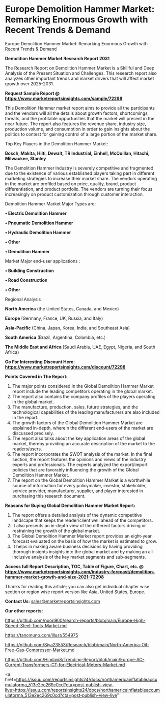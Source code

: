 # Europe Demolition Hammer Market: Remarking Enormous Growth with Recent Trends & Demand
Europe Demolition Hammer Market: Remarking Enormous Growth with Recent Trends & Demand

<strong>Demolition Hammer Market Research Report 2031</strong>

The Research Report on Demolition Hammer Market is a Skillful and Deep Analysis of the Present Situation and Challenges. This research report also analyzes other important trends and market drivers that will affect market growth over 2025-2031.

<strong>Request Sample Report @ <a href=https://www.marketreportsinsights.com/sample/72298>https://www.marketreportsinsights.com/sample/72298</a></strong>

This Demolition Hammer market report aims to provide all the participants and the vendors will all the details about growth factors, shortcomings, threats, and the profitable opportunities that the market will present in the near future. The report also features the revenue share, industry size, production volume, and consumption in order to gain insights about the politics to contest for gaining control of a large portion of the market share.

Top Key Players in the Demolition Hammer Market:

<strong>Bosch, Makita, Hilti, Dewalt, TR Industrial, Einhell, McQuillan, Hitachi, Milwaukee, Stanley</strong>

The Demolition Hammer Industry is severely competitive and fragmented due to the existence of various established players taking part in different marketing strategies to increase their market share. The vendors operating in the market are profiled based on price, quality, brand, product differentiation, and product portfolio. The vendors are turning their focus increasingly on product customization through customer interaction.

Demolition Hammer Market Major Types are:

<strong>• Electric Demolition Hammer

• Pneumatic Demolition Hammer

• Hydraulic Demolition Hammer

• Other

• Demolition Hammer</strong>

Market Major end-user applications :

<strong>• Building Construction

• Road Construction

• Other</strong>

Regional Analysis

</u><strong><b>North America</b></strong> (the United States, Canada, and Mexico)

<strong><b>Europe </b></strong>(Germany, France, UK, Russia, and Italy)

<strong><b>Asia-Pacific</b></strong> (China, Japan, Korea, India, and Southeast Asia)

<strong><b>South America</b></strong> (Brazil, Argentina, Colombia, etc.)

<strong><b>The Middle East and Africa</b></strong> (Saudi Arabia, UAE, Egypt, Nigeria, and South Africa)

<strong>Go For Interesting Discount Here: <a href=https://www.marketreportsinsights.com/discount/72298>https://www.marketreportsinsights.com/discount/72298</a></strong>

<strong>Points Covered in The Report:</strong>
<ol>
  <li>The major points considered in the Global Demolition Hammer Market report include the leading competitors operating in the global market.</li>
  <li>The report also contains the company profiles of the players operating in the global market.</li>
  <li>The manufacture, production, sales, future strategies, and the technological capabilities of the leading manufacturers are also included in the report.</li>
  <li>The growth factors of the Global Demolition Hammer Market are explained in-depth, wherein the different end-users of the market are discussed precisely.</li>
  <li>The report also talks about the key application areas of the global market, thereby providing an accurate description of the market to the readers/users.</li>
  <li>The report incorporates the SWOT analysis of the market. In the final section, the report features the opinions and views of the industry experts and professionals. The experts analyzed the export/import policies that are favorably influencing the growth of the Global Demolition Hammer Market.</li>
  <li>The report on the Global Demolition Hammer Market is a worthwhile source of information for every policymaker, investor, stakeholder, service provider, manufacturer, supplier, and player interested in purchasing this research document.</li>
</ol>
<strong>Reasons for Buying Global Demolition Hammer Market Report:</strong>

<ol>
  <li>The report offers a detailed analysis of the dynamic competitive landscape that keeps the reader/client well ahead of the competitors.</li>
  <li>It also presents an in-depth view of the different factors driving or restraining the growth of the global market.</li>
  <li>The Global Demolition Hammer Market report provides an eight-year forecast evaluated on the basis of how the market is estimated to grow.</li>
  <li>It helps in making aware business decisions by having providing thorough insights insights into the global market and by making an all-inclusive analysis of the key market segments and sub-segments.</li>
</ol>
<strong>Access full Report Description, TOC, Table of Figure, Chart, etc. @ <a href=https://www.marketreportsinsights.com/industry-forecast/demolition-hammer-market-growth-and-size-2021-72298>https://www.marketreportsinsights.com/industry-forecast/demolition-hammer-market-growth-and-size-2021-72298</a></strong>


Thanks for reading this article; you can also get individual chapter wise section or region wise report version like Asia, United States, Europe.

<strong>Contact Us:</strong>
sales@marketreportsinsights.com

<strong>Our other reports:</strong>

<a href=https://github.com/noori900/search-reports/blob/main/Europe-High-Speed-Steel-Tools-Market.md>https://github.com/noori900/search-reports/blob/main/Europe-High-Speed-Steel-Tools-Market.md</a>

<a href=https://tanomuno.com/illust/554975>https://tanomuno.com/illust/554975</a>

<a href=https://github.com/Siya23553/Research/blob/main/North-America-Oil-Free-Gas-Compressor-Market.md>https://github.com/Siya23553/Research/blob/main/North-America-Oil-Free-Gas-Compressor-Market.md</a>

<a href=https://github.com/Hindavi8/Trending-Report/blob/main/Europe-AC-Current-Transformers-CT-for-Electrical-Meters-Market.md>https://github.com/Hindavi8/Trending-Report/blob/main/Europe-AC-Current-Transformers-CT-for-Electrical-Meters-Market.md</a>

<a href=https://issuu.com/reportsinsights24/docs/northamericainflatableaccumulatorma_513e2ec269c0cd?cta=post-publish-view-live>https://issuu.com/reportsinsights24/docs/northamericainflatableaccumulatorma_513e2ec269c0cd?cta=post-publish-view-live</a>"
